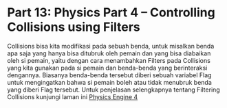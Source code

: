 # Part 13: Physics Part 4 – Controlling Collisions using Filters

Collisions bisa kita modifikasi pada sebuah benda, untuk misalkan benda apa saja yang hanya bisa ditubruk oleh pemain dan yang bisa diabaikan oleh si pemain, yaitu dengan cara menambahkan Filters pada Collisions yang kita gunakan pada si pemain dan benda-benda yang berinteraksi dengannya. Biasanya benda-benda tersebut diberi sebuah variabel Flag untuk mengingatkan bahwa si pemain boleh atau tidak menubruk benda yang diberi Flag tersebut. Untuk penjelasan selengkapnya tentang Filtering Collisions kunjungi laman ini [Physics Engine 4](http://www.gamefromscratch.com/post/2014/09/25/LibGDX-LibGDX-Tutorial-13-Physics-with-Box2D-Part-4-Controlling-collisions-using-filters.aspx)
